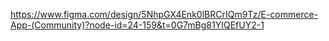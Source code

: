 https://www.figma.com/design/5NhpGX4Enk0lBRCrIQm9Tz/E-commerce-App-(Community)?node-id=24-159&t=0G7mBg81YIQEfUY2-1
